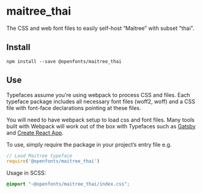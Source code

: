 
# maitree_thai

The CSS and web font files to easily self-host “Maitree” with subset "thai".

## Install

`npm install --save @openfonts/maitree_thai`

## Use

Typefaces assume you’re using webpack to process CSS and files. Each typeface
package includes all necessary font files (woff2, woff) and a CSS file with
font-face declarations pointing at these files.

You will need to have webpack setup to load css and font files. Many tools built
with Webpack will work out of the box with Typefaces such as [Gatsby](https://github.com/gatsbyjs/gatsby)
and [Create React App](https://github.com/facebookincubator/create-react-app).

To use, simply require the package in your project’s entry file e.g.

```javascript
// Load Maitree typeface
require('@openfonts/maitree_thai')
```

Usage in SCSS:
```scss
@import "~@openfonts/maitree_thai/index.css";
```
